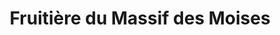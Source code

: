 ---
title: "Fruitière du Massif des Moises"
url: /cervens/fruitiere-du-massif-des-moises/
shop: Hofladen
---